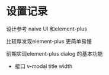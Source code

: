 # 设置记录

设计参考 naive UI 和element-plus

比较厚发现element-plus 更简单易懂

前期实现element-plus dialog 的基本功能

- 接口
v-modal
title 
width
